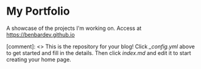# My Portfolio

A showcase of the projects I'm working on. Access at https://benbardev.github.io

[comment]: <> This is the repository for your blog! Click *_config.yml* above to get started and fill in the details. Then click *index.md* and edit it to start creating your home page.
